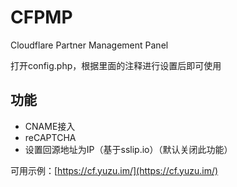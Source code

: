 # CFPMP
Cloudflare Partner Management Panel

打开config.php，根据里面的注释进行设置后即可使用

## 功能
* CNAME接入
* reCAPTCHA
* 设置回源地址为IP（基于sslip.io）（默认关闭此功能）

可用示例：[https://cf.yuzu.im/](https://cf.yuzu.im/)
